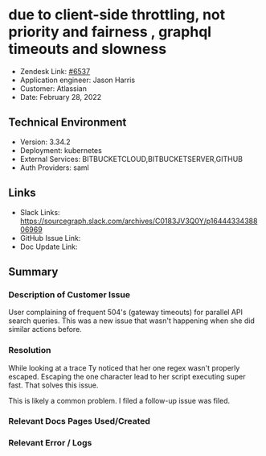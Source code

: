 
# due to client-side throttling, not priority and fairness , graphql timeouts and slowness <!-- Ticket Title  Hint: include keywords to make it searchable -->

- Zendesk Link: [#6537](https://sourcegraph.zendesk.com/agent/tickets/6537)
- Application engineer: Jason Harris
- Customer: Atlassian <!-- Redact if this contains personally identifying information -->
- Date: February 28, 2022

<!-- Data populated from integration, speak to Ben Gordon or Michael Bali if not working -->
<!-- During Internal team trial, fill missing data manually (we are waiting for all data to sync) -->

## Technical Environment
- Version: 3.34.2​
- Deployment: kubernetes
- External Services: BITBUCKETCLOUD,BITBUCKETSERVER,GITHUB
- Auth Providers: saml


## Links
<!-- Data for application engineer manual entry -->
- Slack Links: https://sourcegraph.slack.com/archives/C0183JV3Q0Y/p1644433438806969 
- GitHub Issue Link:
- Doc Update Link:

## Summary
### Description of Customer Issue
User complaining of frequent 504's (gateway timeouts) for parallel API search queries. This was a new issue that wasn't happening when she did similar actions before.

### Resolution

While looking at a trace Ty noticed that her one regex wasn't properly escaped. Escaping the one character lead to her script executing super fast. That solves this issue.

This is likely a common problem. I filed a follow-up issue was filed.

### Relevant Docs Pages Used/Created

### Relevant Error / Logs
<!-- Please redact keys, tokens, and personal identifying information -->


<!-- Once complete, upload a copy to https://github.com/sourcegraph/support-tools-internal/tree/main/resolved-tickets as a .md file -->
<!-- Name the file 6537.md -->
